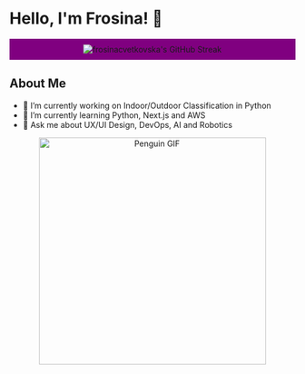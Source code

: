 <!-- Name -->
# Hello, I'm Frosina! 👋

<!-- Contribution Streak Section with Purple Background -->
<div align="center" style="background-color: purple; padding: 10px;">
  <img src="https://github-readme-streak-stats.herokuapp.com/?user=frosinacvetkovska&theme=modern-lilac2&card_width=600&card_height=1800" alt="frosinacvetkovska's GitHub Streak"/>
</div>

<!-- Gif Section -->
## About Me
- 🔭 I’m currently working on Indoor/Outdoor Classification in Python
- 🌱 I’m currently learning Python, Next.js and AWS
- 💬 Ask me about UX/UI Design, DevOps, AI and Robotics

<!-- GIF -->
<p align="center">
  <img src="https://media3.giphy.com/media/v1.Y2lkPTc5MGI3NjExejR3djluaDhubXAxajNuNWdpMjRtem41YnNndHQ4b3Njb2JrbmxybyZlcD12MV9pbnRlcm5hbF9naWZfYnlfaWQmY3Q9Zw/3o85xIAka4gHdlRt3a/giphy.gif" alt="Penguin GIF" width="400"/>
</p>

